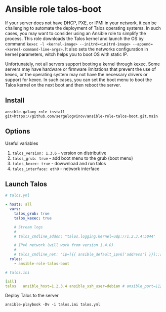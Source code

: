 # Ansible role talos-boot

If your server does not have DHCP, PXE, or IPMI in your network, it can be challenging to automate the deployment of Talos operating systems.
In such cases, you may want to consider using an Ansible role to simplify the process.
This role downloads the Talos kernel and launch the OS by command `kexec -l <kernel-image> --initrd=<initrd-image> --append=<kernel-command-line-args>`.
It also sets the networks configuration in kernel parameters, witch helps you to boot OS with static IP.

Unfortunately, not all servers support booting a kernel through kexec.
Some servers may have hardware or firmware limitations that prevent the use of kexec, or the operating system may not have the necessary drivers or support for kexec.
In such cases, you can set the boot menu to boot the Talos kernel on the next boot and then reboot the server.

## Install

```shell
ansible-galaxy role install git+https://github.com/sergelogvinov/ansible-role-talos-boot.git,main
```

## Options

Useful variables

1. ```talos_version: 1.3.6``` - version on distributive
2. ```talos_grub: true``` - add boot menu to the grub (boot menu)
3. ```talos_kexec: true``` - dowwnload and run talos
4. ```talos_interface: eth0``` - network interface

## Launch Talos

```yaml
# talos.yml

- hosts: all
  vars:
    talos_grub: true
    talos_kexec: true

    # Stream logs
    #
    # talos_cmdline_addon: "talos.logging.kernel=udp://1.2.3.4:5044"

    # IPv6 network (will work from version 1.4.0)
    #
    # talos_cmdline_net: "ip=[{{ ansible_default_ipv6['address'] }}]::[{{ ansible_default_ipv6['gateway'] }}]:{{ ansible_default_ipv6['prefix'] }}::{{ talos_interface }}:off:[2001:4860:4860::8888]:[2606:4700::1111]:[2606:4700:f1::1]"
  roles:
    - ansible-role-talos-boot
```

```yaml
# talos.ini

[all]
talos   ansible_host=1.2.3.4 ansible_ssh_user=debian # ansible_port=112233
```

Deploy Talos to the server

```shell
ansible-playbook -Dv -i talos.ini talos.yml
```
